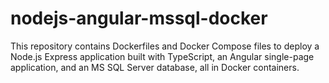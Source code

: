# nodejs-angular-mssql-docker
This repository contains Dockerfiles and Docker Compose files to deploy a Node.js Express application built with TypeScript, an Angular single-page application, and an MS SQL Server database, all in Docker containers.
